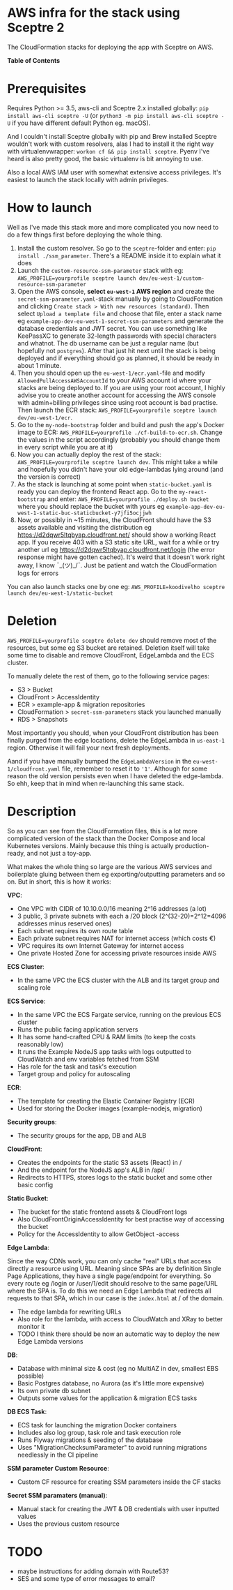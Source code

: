 # AWS infra for the stack using Sceptre 2

The CloudFormation stacks for deploying the app with Sceptre on AWS.

**Table of Contents**

<!-- toc -->
<!-- tocstop -->

# Prerequisites

Requires Python >= 3.5, aws-cli and Sceptre 2.x installed globally: `pip install aws-cli sceptre -U` (or `python3 -m pip install aws-cli sceptre -U` if you have different default Python eg. macOS).

And I couldn't install Sceptre globally with pip and Brew installed Sceptre wouldn't work with custom resolvers, alas I had to install it the right way with virtualenvwrapper: `workon cf && pip install sceptre`. Pyenv I've heard is also pretty good, the basic virtualenv is bit annoying to use.

Also a local AWS IAM user with somewhat extensive access privileges. It's easiest to launch the stack locally with admin privileges.

# How to launch

Well as I've made this stack more and more complicated you now need to do a few things first before deploying the whole thing.

1) Install the custom resolver. So go to the `sceptre`-folder and enter: `pip install ./ssm_parameter`. There's a README inside it to explain what it does
2) Launch the `custom-resource-ssm-parameter` stack with eg: `AWS_PROFILE=yourprofile sceptre launch dev/eu-west-1/custom-resource-ssm-parameter`
3) Open the AWS console, **select `eu-west-1` AWS region** and create the `secret-ssm-parameter.yaml`-stack manually by going to CloudFormation and clicking `Create stack > With new resources (standard)`. Then select `Upload a template file` and choose that file, enter a stack name eg `example-app-dev-eu-west-1-secret-ssm-parameters` and generate the database credentials and JWT secret. You can use something like KeePassXC to generate 32-length passwords with special characters and whatnot. The db username can be just a regular name (but hopefully not `postgres`). After that just hit next until the stack is being deployed and if everything should go as planned, it should be ready in about 1 minute.
4) Then you should open up the `eu-west-1/ecr.yaml`-file and modify `AllowedPullAccessAWSAccountId` to your AWS account id where your stacks are being deployed to. If you are using your root account, I highly advise you to create another account for accessing the AWS console with admin+billing privileges since using root account is bad practise. Then launch the ECR stack: `AWS_PROFILE=yourprofile sceptre launch dev/eu-west-1/ecr`.
5) Go to the `my-node-bootstrap` folder and build and push the app's Docker image to ECR: `AWS_PROFILE=yourprofile ./cf-build-to-ecr.sh`. Change the values in the script accordingly (probably you should change them in every script while you are at it)
6) Now you can actually deploy the rest of the stack: `AWS_PROFILE=yourprofile sceptre launch dev`. This might take a while and hopefully you didn't have your old edge-lambdas lying around (and the version is correct)
7) As the stack is launching at some point when `static-bucket.yaml` is ready you can deploy the frontend React app. Go to the `my-react-bootstrap` and enter: `AWS_PROFILE=yourprofile ./deploy.sh bucket` where you should replace the bucket with yours eg `example-app-dev-eu-west-1-static-buc-staticbucket-y7jfi5ocjjwh`
8) Now, or possibly in ~15 minutes, the CloudFront should have the S3 assets available and visiting the distribution eg https://d2dqwr5ltqbyap.cloudfront.net/ should show a working React app. If you receive 403 with a S3 static site URL, wait for a while or try another url eg https://d2dqwr5ltqbyap.cloudfront.net/login (the error response might have gotten cached). It's weird that it doesn't work right away, I know ¯\_(ツ)_/¯. Just be patient and watch the CloudFormation logs for errors

You can also launch stacks one by one eg: `AWS_PROFILE=koodivelho sceptre launch dev/eu-west-1/static-bucket`

# Deletion

`AWS_PROFILE=yourprofile sceptre delete dev` should remove most of the resources, but some eg S3 bucket are retained. Deletion itself will take some time to disable and remove CloudFront, EdgeLambda and the ECS cluster.

To manually delete the rest of them, go to the following service pages:
* S3 > Bucket 
* CloudFront > AccessIdentity
* ECR > example-app & migration repositories
* CloudFormation > `secret-ssm-parameters` stack you launched manually
* RDS > Snapshots

Most importantly you should, when your CloudFront distribution has been finally purged from the edge locations, delete the EdgeLambda in `us-east-1` region. Otherwise it will fail your next fresh deployments.

Aand if you have manually bumped the `EdgeLambdaVersion` in the `eu-west-1/cloudfront.yaml` file, remember to reset it to `'1'`. Although for some reason the old version persists even when I have deleted the edge-lambda. So ehh, keep that in mind when re-launching this same stack.

# Description

So as you can see from the CloudFormation files, this is a lot more complicated version of the stack than the Docker Compose and local Kubernetes versions. Mainly because this thing is actually production-ready, and not just a toy-app.

What makes the whole thing so large are the various AWS services and boilerplate gluing between them eg exporting/outputting parameters and so on. But in short, this is how it works:

**VPC**:
* One VPC with CIDR of 10.10.0.0/16 meaning 2^16 addresses (a lot) 
* 3 public, 3 private subnets with each a /20 block (2^(32-20)=2^12=4096 addresses minus reserved ones)
* Each subnet requires its own route table
* Each private subnet requires NAT for internet access (which costs €)
* VPC requires its own Internet Gateway for internet access
* One private Hosted Zone for accessing private resources inside AWS

**ECS Cluster**:
* In the same VPC the ECS cluster with the ALB and its target group and scaling role

**ECS Service**:
* In the same VPC the ECS Fargate service, running on the previous ECS cluster
* Runs the public facing application servers
* It has some hand-crafted CPU & RAM limits (to keep the costs reasonably low)
* It runs the Example NodeJS app tasks with logs outputted to CloudWatch and env variables fetched from SSM
* Has role for the task and task's execution
* Target group and policy for autoscaling

**ECR**:
* The template for creating the Elastic Container Registry (ECR)
* Used for storing the Docker images (example-nodejs, migration)

**Security groups**:
* The security groups for the app, DB and ALB

**CloudFront**:
* Creates the endpoints for the static S3 assets (React) in /
* And the endpoint for the NodeJS app's ALB in /api/
* Redirects to HTTPS, stores logs to the static bucket and some other basic config

**Static Bucket**:
* The bucket for the static frontend assets & CloudFront logs
* Also CloudFrontOriginAccessIdentity for best practise way of accessing the bucket
* Policy for the AccessIdentity to allow GetObject -access

**Edge Lambda**:

Since the way CDNs work, you can only cache "real" URLs that access directly a resource using URL. Meaning since SPAs are by definition Single Page Applications, they have a single page/endpoint for everything. So every route eg /login or /user/1/edit should resolve to the same page/URL where the SPA is. To do this we need an Edge Lambda that redirects all requests to that SPA, which in our case is the `index.html` at / of the domain.

* The edge lambda for rewriting URLs
* Also role for the lambda, with access to CloudWatch and XRay to better monitor it
* TODO I think there should be now an automatic way to deploy the new Edge Lambda versions

**DB**:
* Database with minimal size & cost (eg no MultiAZ in dev, smallest EBS possible)
* Basic Postgres database, no Aurora (as it's little more expensive)
* Its own private db subnet
* Outputs some values for the application & migration ECS tasks

**DB ECS Task**:
* ECS task for launching the migration Docker containers
* Includes also log group, task role and task execution role
* Runs Flyway migrations & seeding of the database
* Uses "MigrationChecksumParameter" to avoid running migrations needlessly in the CI pipeline

**SSM parameter Custom Resource**:
* Custom CF resource for creating SSM parameters inside the CF stacks 

**Secret SSM paramaters (manual)**:
* Manual stack for creating the JWT & DB credentials with user inputted values
* Uses the previous custom resource

# TODO

* maybe instructions for adding domain with Route53?
* SES and some type of error messages to email?